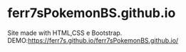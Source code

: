 # ferr7sPokemonBS.github.io
Site made with HTML,CSS e Bootstrap. <br>
DEMO:https://ferr7s.github.io/ferr7sPokemonBS.github.io/
